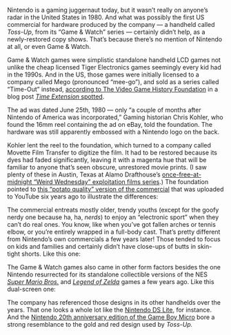 Nintendo is a gaming juggernaut today, but it wasn’t really on anyone’s radar in the United States in 1980. And what was possibly the first US commercial for hardware produced by the company — a handheld called *Toss-Up*, from its “Game & Watch” series — certainly didn’t help, as a newly-restored copy shows. That’s because there’s no mention of Nintendo at all, or even Game & Watch.

Game & Watch games were simplistic standalone handheld LCD games not unlike the cheap licensed Tiger Electronics games seemingly every kid had in the 1990s. And in the US, those games were initially licensed to a company called Mego (pronounced “mee-go”), and sold as a series called “Time-Out” instead, [according to The Video Game History Foundation](https://gamehistory.org/mego-time-out-commercial/) in a blog post [*Time Extension* spotted](https://www.timeextension.com/news/2024/06/is-this-the-first-american-nintendo-tv-commercial).

The ad was dated June 25th, 1980 — only “a couple of months after Nintendo of America was incorporated,” Gaming historian Chris Kohler, who found the 16mm reel containing the ad on eBay, told the foundation. The hardware was still apparently embossed with a Nintendo logo on the back.

Kohler lent the reel to the foundation, which turned to a company called Movette Film Transfer to digitize the film. It had to be restored because its dyes had faded significantly, leaving it with a magenta hue that will be familiar to anyone that’s seen obscure, unrestored movie prints. (I saw plenty of these in Austin, Texas at Alamo Drafthouse’s [once-free-at-midnight “Weird Wednesday” exploitation films series](https://go.skimresources.com/?id=1025X1701640&xs=1&url=https%3A%2F%2Fdrafthouse.com%2Fnews%2Ftonights-weird-wednesday-massacre-of-pleasure-will-step-on-your-neck).) The foundation pointed to [this “potato quality” version of the commercial](https://go.skimresources.com/?id=1025X1701640&xs=1&url=https%3A%2F%2Fwww.youtube.com%2Fwatch%3Fv%3Dp49nY1dyq2M) that was uploaded to YouTube six years ago to illustrate the differences:

The commercial entreats mostly older, trendy youths (except for the goofy nerdy one because ha, ha, *nerds*) to enjoy an “electronic sport” when they can’t do real ones. You know, like when you’ve got fallen arches or tennis elbow, or you’re entirely wrapped in a full-body cast. That’s pretty different from Nintendo’s own commercials a few years later! Those tended to focus on kids and families and certainly didn’t have close-ups of butts in skin-tight shorts. Like this one:

The Game & Watch games also came in other form factors besides the one Nintendo resurrected for its standalone collectible versions of the NES [*Super Mario Bros.*](/2020/11/13/21562549/nintendo-game-and-watch-super-mario-bros-next-gen-consoles) and [*Legend of Zelda*](/2021/11/12/22778484/nintendo-zelda-game-and-watch-hands-on) games a few years ago. Like this dual-screen one:

The company has referenced those designs in its other handhelds over the years. That one looks a whole lot like the [Nintendo DS Lite](/2011/10/14/2489662/nintendo-ds-sales-surpass-50-million), for instance. And the [Nintendo 20th anniversary edition of the Game Boy Micro](https://www.amazon.com/Game-Boy-Micro-20th-Anniversary-Advance/dp/B000C1VJT8?th=1&tag=theverge02-20) bore a strong resemblance to the gold and red design used by *Toss-Up.*
